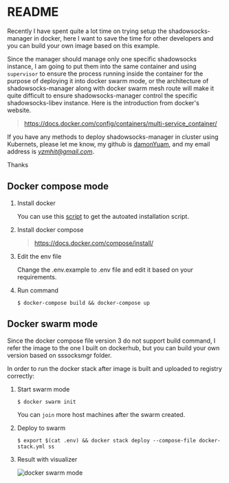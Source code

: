 README
===

Recently I have spent quite a lot time on trying setup the shadowsocks-manager in docker, here I want to save the time for other developers and you can build your own image based on this example.

Since the manager should manage only one specific shadowsocks instance, I am going to put them into the same container and using `supervisor` to ensure the process running inside the container for the purpose of deploying it into docker swarm mode, or the architecture of shadowsocks-manager along with docker swarm mesh route will make it quite difficult to ensure shadowsocks-manager control the specific shadowsocks-libev instance. Here is the introduction from docker's website.

> https://docs.docker.com/config/containers/multi-service_container/

If you have any methods to deploy shadowsocks-manager in cluster using Kubernets, please let me know, my github is [damonYuam](https://github.com/damonYuan), and my email address is *yzmhit@gmail.com*.

Thanks

## Docker compose mode

1. Install docker

   You can use this [script](https://get.docker.com/) to get the autoated installation script.

2. Install docker compose

   > https://docs.docker.com/compose/install/

3. Edit the env file

   Change the .env.example to .env file and edit it based on your requirements. 

3. Run command

   ```
   $ docker-compose build && docker-compose up

   ```

## Docker swarm mode

Since the docker compose file version 3 do not support build command, I refer the image to the one I built on dockerhub, but you can build your own version based on sssocksmgr folder.

In order to run the docker stack after image is built and uploaded to registry correctly:

1. Start swarm mode

   `$ docker swarm init`
   
   You can `join` more host machines after the swarm created. 
   
2. Deploy to swarm
   
   `$ export $(cat .env) && docker stack deploy --compose-file docker-stack.yml ss`
   
3. Result with visualizer
   
   ![docker swarm mode](https://github.com/damonYuan/shadowsocks-manager/blob/master/wikiImage/docker-swarm-mode.png)